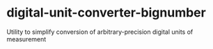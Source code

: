 # digital-unit-converter-bignumber
Utility to simplify conversion of arbitrary-precision digital units of measurement
